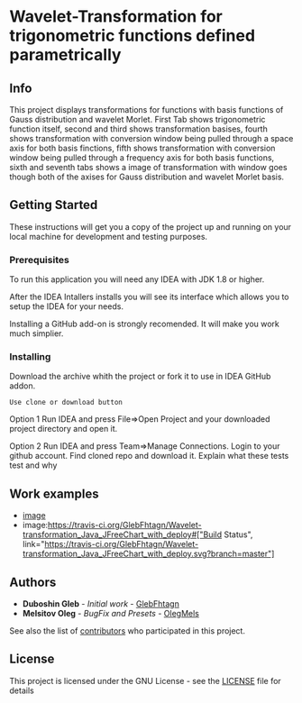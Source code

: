 # Wavelet-Transformation for trigonometric functions defined parametrically
## Info
This project displays transformations for functions with basis functions of Gauss distribution and wavelet Morlet. First Tab shows trigonometric function itself, second and third shows transformation basises, fourth shows transformation with conversion window being pulled through a space axis for both basis finctions, fifth shows transformation with conversion window being pulled through a frequency axis for both basis functions, sixth and seventh tabs shows a image of transformation with window goes though both of the axises for Gauss distribution and wavelet Morlet basis.

## Getting Started

These instructions will get you a copy of the project up and running on your local machine for development and testing purposes. 

### Prerequisites

To run this application you will need any IDEA with JDK 1.8 or higher.

After the IDEA Intallers installs you will see its interface which allows you to setup the IDEA for your needs.

Installing a GitHub add-on is strongly recomended. It will make you work much simplier.

### Installing

Download the archive whith the project or fork it to use in IDEA GitHub addon.
```
Use clone or download button
```

Option 1
Run IDEA and press File=>Open Project and your downloaded project directory and open it.

Option 2
Run IDEA and press Team=>Manage Connections.
Login to your github account.
Find cloned repo and download it.
Explain what these tests test and why




## Work examples

* [image](https://pp.userapi.com/c846523/v846523964/2e315/Id2fq-EebGg.jpg)
* image:https://travis-ci.org/GlebFhtagn/Wavelet-transformation_Java_JFreeChart_with_deploy#["Build Status", link="https://travis-ci.org/GlebFhtagn/Wavelet-transformation_Java_JFreeChart_with_deploy.svg?branch=master"]


## Authors
* **Duboshin Gleb** - *Initial work* - [GlebFhtagn](https://github.com/GlebFhtagn)
* **Melsitov Oleg** - *BugFix and Presets* - [OlegMels](https://github.com/OlegMels)

See also the list of [contributors](https://github.com/GlebFhtagn/Wavelet-transformation_Java_JFreeChart_with_deploy/contributors) who participated in this project.

## License

This project is licensed under the GNU License - see the [LICENSE](LICENSE) file for details